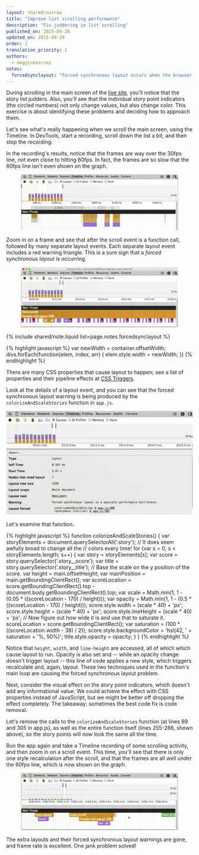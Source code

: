 ```yaml
---
layout: shared/narrow
title: "Improve list scrolling performance"
description: "Fix juddering in list scrolling"
published_on: 2015-09-28
updated_on: 2015-09-28
order: 2
translation_priority: 1
authors:
  - megginkearney
notes:
  forcedsynclayout: "Forced synchronous layout occurs when the browser runs layout inside a script, and then does something that forces it to recalculate styles, thus requiring it to run layout again. This typically happens inside a loop, as seen in the code below, which iterates through an array of divs and resets their width properties, causing forced synchronous layout."
---
```

<p class="intro">
  During scrolling in the main screen of the <a href="http://udacity.github.io/news-aggregator">live site</a>, you'll notice that the story list judders. Also, you'll see that the individual story point indicators (the circled numbers) not only change values, but also change color. This exercise is about identifying these problems and deciding how to approach them.
</p>

Let's see what's really happening when we scroll the main screen, using the 
Timeline. In DevTools, start a recording, scroll down the list a bit, and 
then stop the recording.

In the recording's results, notice that the frames are way over the 
30fps line, not even close to hitting 60fps. In fact, the frames are so slow 
that the 60fps line isn't even shown on the graph.

<figure>
  <img src="images/image03.png" alt="Slow frames in Timeline recording">
</figure>

Zoom in on a frame and see that after the scroll event is a
function call, followed by many separate layout events.
Each separate layout event includes a red warning triangle.
This is a sure sign that a
<i>forced synchronous layout</i> is occurring.

<figure>
  <img src="images/image01.png" alt="Forced synchronous layout">
</figure>

{% include shared/note.liquid list=page.notes.forcedsynclayout %}

{% highlight javascript %}
var newWidth = container.offsetWidth;
divs.forEach(function(elem, index, arr) {
    elem.style.width = newWidth;
})
{% endhighlight %}

There are many CSS properties that cause layout to happen;
see a list of properties and their pipeline effects at
[CSS Triggers](http://csstriggers.com/).

Look at the details of a layout event, and you can see that the forced 
synchronous layout warning is being produced by the 
`colorizeAndScaleStories` function in `app.js`.

![colorizeandscalestories.png](images/image00.png)

Let's examine that function.

{% highlight javascript %}
function colorizeAndScaleStories() {
  var storyElements = document.querySelectorAll('.story');
  // It does seem awfully broad to change all the
  // colors every time!
  for (var s = 0; s < storyElements.length; s++) {
    var story = storyElements[s];
    var score = story.querySelector('.story__score');
    var title = story.querySelector('.story__title');
    // Base the scale on the y position of the score.
    var height = main.offsetHeight;
    var mainPosition = main.getBoundingClientRect();
    var scoreLocation = score.getBoundingClientRect().top -
        document.body.getBoundingClientRect().top;
    var scale = Math.min(1, 1 - (0.05 * ((scoreLocation - 170) / height)));
    var opacity = Math.min(1, 1 - (0.5 * ((scoreLocation - 170) / height)));
    score.style.width = (scale * 40) + 'px';
    score.style.height = (scale * 40) + 'px';
    score.style.lineHeight = (scale * 40) + 'px';
    // Now figure out how wide it is and use that to saturate it.
    scoreLocation = score.getBoundingClientRect();
    var saturation = (100 * ((scoreLocation.width - 38) / 2));
    score.style.backgroundColor = 'hsl(42, ' + saturation + '%, 50%)';
    title.style.opacity = opacity;
  }
}
{% endhighlight %}

Notice that `height`, `width`, and `line-height` are accessed, all of which 
which cause layout to run. Opacity is also set and -- while an opacity change 
doesn't trigger layout -- this line of code applies a new style, which 
triggers recalculate and, again, layout. These two techniques used in the 
function's main loop are causing the forced synchronous layout problem.

Next, consider the visual effect on the story point indicators, which doesn't 
add any informational value. We could achieve the effect with CSS properties 
instead of JavaScript, but we might be better off dropping the effect 
completely. The takeaway: sometimes the best code fix is code removal.

Let's remove the calls to the `colorizeAndScaleStories` function 
(at lines 89 and 305 in app.js), as well as the entire function itself 
(lines 255-286, shown above), so the story points will now look the same 
all the time.

Run the app again and take a Timeline recording of some scrolling activity, 
and then zoom in on a scroll event. This time, you'll see that there is only 
one style recalculation after the scroll, and that the frames are all well 
under the 60fps line, which is now shown on the graph.

<figure>
  <img src="images/image02.png" alt="Much better Timeline recording">
</figure>

The extra layouts and their forced synchronous layout warnings are gone, and 
frame rate is excellent. One jank problem solved!
